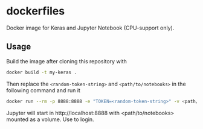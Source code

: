 # dockerfiles

Docker image for Keras and Jupyter Notebook (CPU-support only).

## Usage

Build the image after cloning this repository with

```bash
docker build -t my-keras .
```

Then replace the `<random-token-string>` and `<path/to/notebooks>` in the
following command and run it

```bash
docker run --rm -p 8888:8888 -e "TOKEN=<random-token-string>" -v <path/to/notebooks>:/root/workdir/ my-keras
```

Jupyter will start in http://localhost:8888 with <path/to/notebooks> mounted as
a volume. Use <random-token-string> to login.
